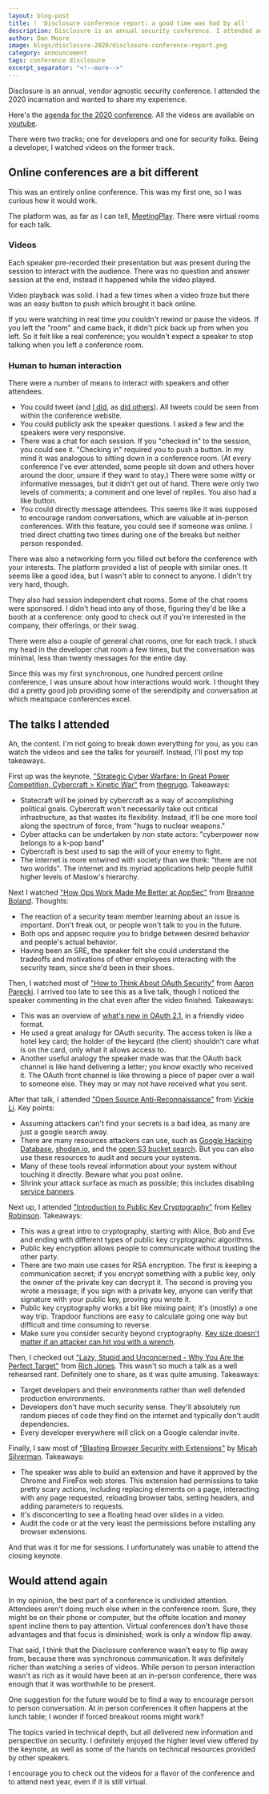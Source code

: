 ```yaml
---
layout: blog-post
title: ! 'Disclosure conference report: a good time was had by all'
description: Disclosure is an annual security conference. I attended and brought back this report.
author: Dan Moore
image: blogs/disclosure-2020/disclosure-conference-report.png
category: announcement
tags: conference disclosure
excerpt_separator: "<!--more-->"
---
```


Disclosure is an annual, vendor agnostic security conference. I attended the 2020 incarnation and wanted to share my experience. 

<!--more-->

Here's the [agenda for the 2020 conference](https://www.disclosureconference.com/#agenda). All the videos are available on [youtube](https://www.youtube.com/playlist?list=PLshTZo9V1-aF-rS-TyCYgApAEAQI4q2qe).

There were two tracks; one for developers and one for security folks. Being a developer, I watched videos on the former track.

## Online conferences are a bit different

This was an entirely online conference. This was my first one, so I was curious how it would work. 

The platform was, as far as I can tell, [MeetingPlay](https://www.meetingplay.com/). There were virtual rooms for each talk.

### Videos

Each speaker pre-recorded their presentation but was present during the session to interact with the audience. There was no question and answer session at the end, instead it happened while the video played.

Video playback was solid. I had a few times when a video froze but there was an easy button to push which brought it back online. 

If you were watching in real time you couldn't rewind or pause the videos. If you left the "room" and came back, it didn't pick back up from when you left. So it felt like a real conference; you wouldn't expect a speaker to stop talking when you left a conference room.

### Human to human interaction

There were a number of means to interact with speakers and other attendees.

* You could tweet (and [I did](https://twitter.com/search?q=%23disclosureconference%20(from%3Amooreds)&src=typed_query), as [did others](https://twitter.com/search?q=%23disclosureconference&src=typed_query)). All tweets could be seen from within the conference website. 
* You could publicly ask the speaker questions. I asked a few and the speakers were very responsive.
* There was a chat for each session. If you "checked in" to the session, you could see it. "Checking in" required you to push a button. In my mind it was analogous to sitting down in a conference room. (At every conference I've ever attended, some people sit down and others hover around the door, unsure if they want to stay.) There were some witty or informative messages, but it didn't get out of hand. There were only two levels of comments; a comment and one level of replies. You also had a like button. 
* You could directly message attendees. This seems like it was supposed to encourage random conversations, which are valuable at in-person conferences. With this feature, you could see if someone was online. I tried direct chatting two times during one of the breaks but neither person responded. 

There was also a networking form you filled out before the conference with your interests. The platform provided a list of people with similar ones. It seems like a good idea, but I wasn't able to connect to anyone. I didn't try very hard, though.

They also had session independent chat rooms. Some of the chat rooms were sponsored. I didn't head into any of those, figuring they'd be like a booth at a conference: only good to check out if you're interested in the company, their offerings, or their swag.

There were also a couple of general chat rooms, one for each track. I stuck my head in the developer chat room a few times, but the conversation was minimal, less than twenty messages for the entire day.

Since this was my first synchronous, one hundred percent online conference, I was unsure about how interactions would work. I thought they did a pretty good job providing some of the serendipity and conversation at which meatspace conferences excel. 

## The talks I attended

Ah, the content. I'm not going to break down everything for you, as you can watch the videos and see the talks for yourself. Instead, I'll post my top takeaways.

First up was the keynote, ["Strategic Cyber Warfare: In Great Power Competition, Cybercraft > Kinetic War"](https://youtu.be/_k0MkJMHPi0) from [thegrugq](https://twitter.com/thegrugq). Takeaways:

* Statecraft will be joined by cybercraft as a way of accomplishing political goals. Cybercraft won't necessarily take out critical infrastructure, as that wastes its flexibility. Instead, it'll be one more tool along the spectrum of force, from "hugs to nuclear weapons."
* Cyber attacks can be undertaken by non state actors: "cyberpower now belongs to a k-pop band"
* Cybercraft is best used to sap the will of your enemy to fight. 
* The internet is more entwined with society than we think: "there are not two worlds". The internet and its myriad applications help people fulfill higher levels of Maslow's hierarchy.

Next I watched ["How Ops Work Made Me Better at AppSec"](https://youtu.be/lL7onCeIH0o) from [Breanne Boland](https://twitter.com/breanneboland). Thoughts:

* The reaction of a security team member learning about an issue is important. Don't freak out, or people won't talk to you in the future. 
* Both ops and appsec require you to bridge between desired behavior and people's actual behavior. 
* Having been an SRE, the speaker felt she could understand the tradeoffs and motivations of other employees interacting with the security team, since she'd been in their shoes.

Then, I watched most of ["How to Think About OAuth Security"](https://youtu.be/AwCt2-EHYik) from [Aaron Parecki](https://twitter.com/aaronpk). I arrived too late to see this as a live talk, though I noticed the speaker commenting in the chat even after the video finished. Takeaways:

* This was an overview of [what's new in OAuth 2.1](/blog/2020/04/15/whats-new-in-oauth-2-1), in a friendly video format.
* He used a great analogy for OAuth security. The access token is like a hotel key card; the holder of the keycard (the client) shouldn't care what is on the card, only what it allows access to.
* Another useful analogy the speaker made was that the OAuth back channel is like hand delivering a letter; you know exactly who received it. The OAuth front channel is like throwing a piece of paper over a wall to someone else. They may or may not have received what you sent.

After that talk, I attended ["Open Source Anti-Reconnaissance"](https://youtu.be/UaAMO1EZc7o) from [Vickie Li](https://twitter.com/vickieli7). Key points:

* Assuming attackers can't find your secrets is a bad idea, as many are just a google search away. 
* There are many resources attackers can use, such as [Google Hacking Database](https://www.exploit-db.com/google-hacking-database), [shodan.io](https://www.shodan.io/), and the [open S3 bucket search](https://buckets.grayhatwarfare.com/). But you can also use these resources to audit and secure your systems. 
* Many of these tools reveal information about your system without touching it directly. Beware what you post online.
* Shrink your attack surface as much as possible; this includes disabling [service banners](https://blog.shodan.io/what-is-a-banner/).

Next up, I attended ["Introduction to Public Key Cryptography"](https://youtu.be/G2gxsk_AlJo) from [Kelley Robinson](https://twitter.com/kelleyrobinson). Takeaways: 

* This was a great intro to cryptography, starting with Alice, Bob and Eve and ending with different types of public key cryptographic algorithms.
* Public key encryption allows people to communicate without trusting the other party.
* There are two main use cases for RSA encryption. The first is keeping a communication secret; if you encrypt something with a public key, only the owner of the private key can decrypt it. The second is proving you wrote a message; if you sign with a private key, anyone can verify that signature with your public key, proving you wrote it.
* Public key cryptography works a bit like mixing paint; it's (mostly) a one way trip. Trapdoor functions are easy to calculate going one way but difficult and time consuming to reverse. 
* Make sure you consider security beyond cryptography. [Key size doesn't matter if an attacker can hit you with a wrench](https://xkcd.com/538/).

Then, I checked out ["Lazy, Stupid and Unconcerned - Why You Are the Perfect Target"](https://youtu.be/Zu4zzfbvO_w) from [Rich Jones](https://gun.io). This wasn't so much a talk as a well rehearsed rant. Definitely one to share, as it was quite amusing. Takeaways:

* Target developers and their environments rather than well defended production environments.
* Developers don't have much security sense. They'll absolutely run random pieces of code they find on the internet and typically don't audit dependencies.
* Every developer everywhere will click on a Google calendar invite. 

Finally, I saw most of ["Blasting Browser Security with Extensions"](https://youtu.be/6jgBM8twUIQ) by [Micah Silverman](https://twitter.com/afitnerd). Takeaways:

* The speaker was able to build an extension and have it approved by the Chrome and FireFox web stores. This extension had permissions to take pretty scary actions, including replacing elements on a page, interacting with any page requested, reloading browser tabs, setting headers, and adding parameters to requests.
* It's disconcerting to see a floating head over slides in a video.
* Audit the code or at the very least the permissions before installing any browser extensions. 

And that was it for me for sessions. I unfortunately was unable to attend the closing keynote.

## Would attend again

In my opinion, the best part of a conference is undivided attention. Attendees aren't doing much else when in the conference room. Sure, they might be on their phone or computer, but the offsite location and money spent incline them to pay attention. Virtual conferences don't have those advantages and that focus is diminished; work is only a window flip away. 

That said, I think that the Disclosure conference wasn't easy to flip away from, because there was synchronous communication. It was definitely richer than watching a series of videos. While person to person interaction wasn't as rich as it would have been at an in-person conference, there was enough that it was worthwhile to be present.

One suggestion for the future would be to find a way to encourage person to person conversation. At in person conferences it often happens at the lunch table; I wonder if forced breakout rooms might work?

The topics varied in technical depth, but all delivered new information and perspective on security. I definitely enjoyed the higher level view offered by the keynote, as well as some of the hands on technical resources provided by other speakers.

I encourage you to check out the videos for a flavor of the conference and to attend next year, even if it is still virtual.
